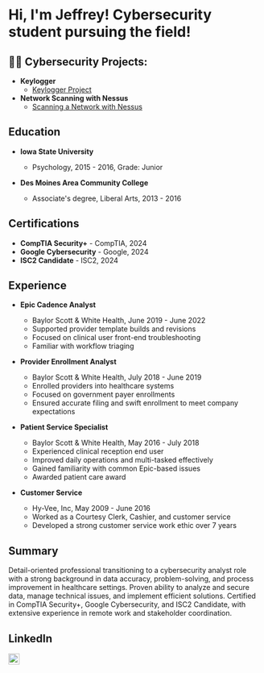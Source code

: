 # Hi, I'm Jeffrey! Cybersecurity student pursuing the field!

## 👨‍💻 Cybersecurity Projects:

- **Keylogger**
  - [Keylogger Project](https://github.com/jeffreyamunoz/Keylogger)
- **Network Scanning with Nessus**
  - [Scanning a Network with Nessus](https://github.com/jeffreyamunoz/Scanning-A-Network-with-Nessus)

## Education

- **Iowa State University**
  - Psychology, 2015 - 2016, Grade: Junior

- **Des Moines Area Community College**
  - Associate's degree, Liberal Arts, 2013 - 2016

## Certifications

- **CompTIA Security+** - CompTIA, 2024
- **Google Cybersecurity** - Google, 2024
- **ISC2 Candidate** - ISC2, 2024

## Experience

- **Epic Cadence Analyst**
  - Baylor Scott & White Health, June 2019 - June 2022
  - Supported provider template builds and revisions
  - Focused on clinical user front-end troubleshooting
  - Familiar with workflow triaging

- **Provider Enrollment Analyst**
  - Baylor Scott & White Health, July 2018 - June 2019
  - Enrolled providers into healthcare systems
  - Focused on government payer enrollments
  - Ensured accurate filing and swift enrollment to meet company expectations

- **Patient Service Specialist**
  - Baylor Scott & White Health, May 2016 - July 2018
  - Experienced clinical reception end user
  - Improved daily operations and multi-tasked effectively
  - Gained familiarity with common Epic-based issues
  - Awarded patient care award

- **Customer Service**
  - Hy-Vee, Inc, May 2009 - June 2016
  - Worked as a Courtesy Clerk, Cashier, and customer service
  - Developed a strong customer service work ethic over 7 years

## Summary

Detail-oriented professional transitioning to a cybersecurity analyst role with a strong background in data accuracy, problem-solving, and process improvement in healthcare settings. Proven ability to analyze and secure data, manage technical issues, and implement efficient solutions. Certified in CompTIA Security+, Google Cybersecurity, and ISC2 Candidate, with extensive experience in remote work and stakeholder coordination.

## LinkedIn

[<img align="left" alt="Jeffrey Munoz | LinkedIn" width="22px" src="https://cdn.jsdelivr.net/npm/simple-icons@v3/icons/linkedin.svg" />][linkedin]

[linkedin]: https://www.linkedin.com/in/jeffreyamunoz/

